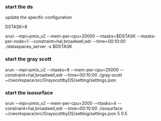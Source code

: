 ### start the ds

update the specific configuration

DSTASK=8

srun --mpi=pmix_v2 --mem-per-cpu=20000 --ntasks=$DSTASK --ntasks-per-node=1 --constraint=hal,broadwell,edr --time=00:10:00 ./dataspaces_server -s $DSTASK

### start the gray scott

srun --mpi=pmix_v2 --ntasks=8 --mem-per-cpu=25000 --constraint=hal,broadwell,edr --time=00:10:00 ./gray-scott ~/cworkspace/src/GrayscottbyDS/setting/settings.json

### start the isosurface

srun --mpi=pmix_v2 --mem-per-cpu=2000 --ntasks=4 --constraint=hal,broadwell,edr --time=00:10:00 ./isosurface ~/cworkspace/src/GrayscottbyDS/setting/settings.json 5 0.5
